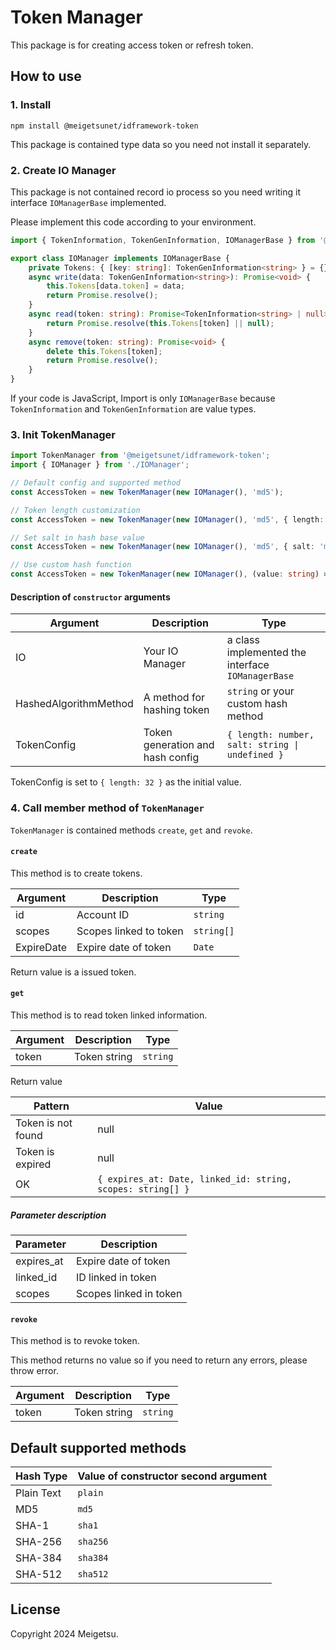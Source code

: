 # Token Manager

This package is for creating access token or refresh token.

## How to use

### 1. Install

```shell
npm install @meigetsunet/idframework-token
```

This package is contained type data so you need not install it separately.

### 2. Create IO Manager

This package is not contained record io process so you need writing it interface `IOManagerBase` implemented.

Please implement this code according to your environment.

```typescript
import { TokenInformation, TokenGenInformation, IOManagerBase } from '@meigetsunet/idframework-token';

export class IOManager implements IOManagerBase {
    private Tokens: { [key: string]: TokenGenInformation<string> } = {};
    async write(data: TokenGenInformation<string>): Promise<void> {
        this.Tokens[data.token] = data;
        return Promise.resolve();
    }
    async read(token: string): Promise<TokenInformation<string> | null> {
        return Promise.resolve(this.Tokens[token] || null);
    }
    async remove(token: string): Promise<void> {
        delete this.Tokens[token];
        return Promise.resolve();
    }
}
```

If your code is JavaScript, Import is only `IOManagerBase` because `TokenInformation` and `TokenGenInformation` are value types.

### 3. Init TokenManager

```typescript
import TokenManager from '@meigetsunet/idframework-token';
import { IOManager } from './IOManager';

// Default config and supported method
const AccessToken = new TokenManager(new IOManager(), 'md5');

// Token length customization
const AccessToken = new TokenManager(new IOManager(), 'md5', { length: 64 });

// Set salt in hash base value
const AccessToken = new TokenManager(new IOManager(), 'md5', { salt: 'my-salt' });

// Use custom hash function
const AccessToken = new TokenManager(new IOManager(), (value: string) => value);
```

#### Description of `constructor` arguments

|Argument|Description|Type|
|----|----|----|
|IO|Your IO Manager|a class implemented the interface `IOManagerBase`|
|HashedAlgorithmMethod|A method for hashing token|`string` or your custom hash method|
|TokenConfig|Token generation and hash config|`{ length: number, salt: string \| undefined }`|

TokenConfig is set to `{ length: 32 }` as the initial value.

### 4. Call member method of `TokenManager`

`TokenManager` is contained methods `create`, `get` and `revoke`.

#### `create`

This method is to create tokens.

|Argument|Description|Type|
|----|----|----|
|id|Account ID|`string`|
|scopes|Scopes linked to token|`string[]`|
|ExpireDate|Expire date of token|`Date`|

Return value is a issued token.

#### `get`

This method is to read token linked information.

|Argument|Description|Type|
|----|----|----|
|token|Token string|`string`|

Return value

|Pattern|Value|
|----|----|
|Token is not found|null|
|Token is expired|null|
|OK|`{ expires_at: Date, linked_id: string, scopes: string[] }`|

##### Parameter description

|Parameter|Description|
|----|----|
|expires_at|Expire date of token|
|linked_id|ID linked in token|
|scopes|Scopes linked in token|

#### `revoke`

This method is to revoke token.

This method returns no value so if you need to return any errors, please throw error.

|Argument|Description|Type|
|----|----|----|
|token|Token string|`string`|

## Default supported methods

|Hash Type|Value of constructor second argument|
|----|----|
|Plain Text|`plain`|
|MD5|`md5`|
|SHA-1|`sha1`|
|SHA-256|`sha256`|
|SHA-384|`sha384`|
|SHA-512|`sha512`|

## License

Copyright 2024 Meigetsu.
